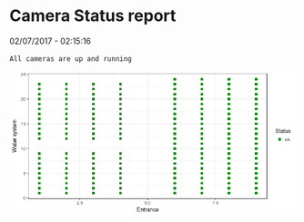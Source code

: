 Camera Status report
================
02/07/2017 - 02:15:16

    All cameras are up and running

![](camreport_files/figure-markdown_github/unnamed-chunk-2-1.png)
